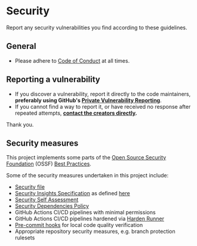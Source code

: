 <!--
SPDX-FileCopyrightText: © 2025 open-nudge <https://github.com/open-nudge>
SPDX-FileContributor: szymonmaszke <github@maszke.co>

SPDX-License-Identifier: Apache-2.0
-->

# Security

Report any security vulnerabilities you find according to these
guidelines.

## General

- Please adhere to [Code of Conduct](./CODE_OF_CONDUCT.md) at all times.

## Reporting a vulnerability

- If you discover a vulnerability, report it directly to the code
    maintainers, __preferably using GitHub's
    [Private Vulnerability Reporting](https://docs.github.com/en/code-security/security-advisories/guidance-on-reporting-and-writing/privately-reporting-a-security-vulnerability#privately-reporting-a-security-vulnerability)__.
- If you cannot find a way to report it, or have received no
    response after repeated attempts,
    __[contact the creators directly](https://github.com/open-nudge).__

Thank you.

## Security measures

This project implements some parts of the
[Open Source Security Foundation](https://openssf.org/)
(OSSF) [Best Practices](https://www.bestpractices.dev/en).

Some of the security measures undertaken in this project include:

- [Security file](./SECURITY.md)
- [Security Insights Specification](https://github.com/open-nudge/.github/blob/main/SECURITY-INSIGHTS.yml)
    as defined [here](https://github.com/ossf/security-insights-spec)
- [Security Self Assessment](SECURITY-SELF-ASSESSMENT.md)
- [Security Dependencies Policy](SECURITY-DEPENDENCY.md)
- GitHub Actions CI/CD pipelines with minimal permissions
- GitHub Actions CI/CD pipelines hardened via [Harden Runner](https://github.com/step-security/harden-runner)
- [Pre-commit hooks](https://pre-commit.com/) for local code quality
    verification
- Appropriate repository security measures, e.g. branch protection rulesets
